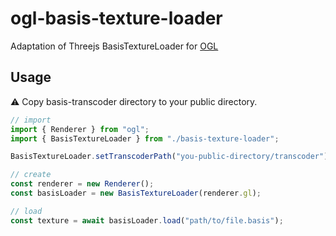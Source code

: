 # ogl-basis-texture-loader

Adaptation of Threejs BasisTextureLoader for [OGL](https://github.com/oframe/ogl)

## Usage

⚠️ Copy basis-transcoder directory to your public directory.

```javascript
// import
import { Renderer } from "ogl";
import { BasisTextureLoader } from "./basis-texture-loader";

BasisTextureLoader.setTranscoderPath("you-public-directory/transcoder");

// create
const renderer = new Renderer();
const basisLoader = new BasisTextureLoader(renderer.gl);

// load
const texture = await basisLoader.load("path/to/file.basis");
```
